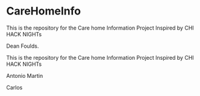 # CareHomeInfo

This is the repository for the Care home Information Project Inspired by CHI HACK NIGHTs

Dean Foulds.

This is the repository for the Care home Information Project Inspired by CHI HACK NIGHTs



Antonio Martin

Carlos

